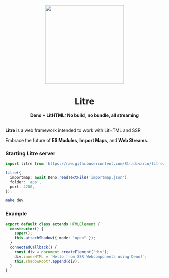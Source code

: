 <div align="center">
  <br />
  <img src="https://lit.dev/images/logo.svg" height="250" />
  <h1>Litre</h1>
  <strong>Deno + LitHTML: No build, no bundle, all streaming</strong>
  <br /><br />
</div>


**Litre** is a web framework intended to work with LitHTML and SSR

Embrace the future of **ES Modules**, **Import Maps**, and **Web
Streams**. 

### Starting Litre server

```typescript
import litre from 'https://raw.githubusercontent.com/Stradivario/litre/master/src/mod.ts';

litre({
  importmap: await Deno.readTextFile('importmap.json'),
  folder: 'app',
  port: 4200,
});
```

```bash
make dev
```

### Example
```typescript
export default class extends HTMLElement {
  constructor() {
    super();
    this.attachShadow({ mode: "open" });
  }
  connectedCallback() {
    const div = document.createElement("div");
    div.innerHTML = `Hello from SSR Webcomponents using Deno!`;
    this.shadowRoot?.append(div);
  }
}
```
